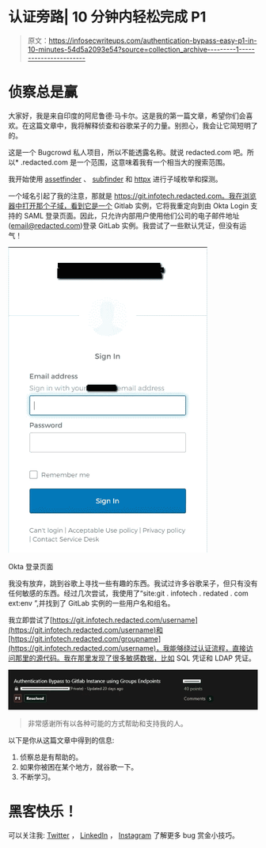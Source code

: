 # 认证旁路| 10 分钟内轻松完成 P1

> 原文：<https://infosecwriteups.com/authentication-bypass-easy-p1-in-10-minutes-54d5a2093e54?source=collection_archive---------1----------------------->

# 侦察总是赢

大家好，我是来自印度的阿尼鲁德·马卡尔。这是我的第一篇文章，希望你们会喜欢。在这篇文章中，我将解释侦查和谷歌呆子的力量。别担心，我会让它简短明了的。

这是一个 Bugcrowd 私人项目，所以不能透露名称。就说 redacted.com 吧。所以* .redacted.com 是一个范围，这意味着我有一个相当大的搜索范围。

我开始使用 [assetfinder](https://github.com/tomnomnom/assetfinder) 、 [subfinder](https://github.com/projectdiscovery/subfinder) 和 [httpx](https://github.com/projectdiscovery/httpx) 进行子域枚举和探测。

一个域名引起了我的注意，那就是 https://git.infotech.redacted.com。我在浏览器中打开那个子域，看到它是一个 Gitlab 实例，它将我重定向到由 Okta Login 支持的 SAML 登录页面。因此，只允许内部用户使用他们公司的电子邮件地址(email@redacted.com)登录 GitLab 实例。我尝试了一些默认凭证，但没有运气！

![](img/a0a6164c8ed04dcfed71f8e3391c8621.png)

Okta 登录页面

我没有放弃，跳到谷歌上寻找一些有趣的东西。我试过许多谷歌呆子，但只有没有任何敏感的东西。经过几次尝试，我使用了“site:git . infotech . redated . com ext:env ”,并找到了 GitLab 实例的一些用户名和组名。

我立即尝试了[https://git.infotech.redacted.com/username](https://git.infotech.redacted.com/username)和[https://git.infotech.redacted.com/groupname](https://git.infotech.redacted.com/username)，我能够绕过认证流程，直接访问那里的源代码。我在那里发现了很多敏感数据，比如 SQL 凭证和 LDAP 凭证。

![](img/755b46860a4326905272ae994e77c122.png)

> 非常感谢所有以各种可能的方式帮助和支持我的人。

以下是你从这篇文章中得到的信息:

1.  侦察总是有帮助的。
2.  如果你被困在某个地方，就谷歌一下。
3.  不断学习。

# 黑客快乐！

可以关注我: [Twitter](https://twitter.com/anirudhmakkar) ， [LinkedIn](https://www.linkedin.com/in/anirudh-makkar-293548118/) ， [Instagram](https://www.instagram.com/anirudh.makkar/) 了解更多 bug 赏金小技巧。